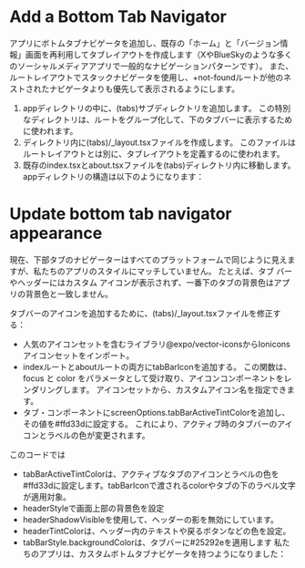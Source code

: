 # Add a Bottom Tab Navigator
アプリにボトムタブナビゲータを追加し、既存の「ホーム」と「バージョン情報」画面を再利用してタブレイアウトを作成します（XやBlueSkyのような多くのソーシャルメディアアプリで一般的なナビゲーションパターンです）。 また、ルートレイアウトでスタックナビゲータを使用し、+not-foundルートが他のネストされたナビゲータよりも優先して表示されるようにします。 
1. appディレクトリの中に、(tabs)サブディレクトリを追加します。 この特別なディレクトリは、ルートをグループ化して、下のタブバーに表示するために使われます。
2. ディレクトリ内に(tabs)/_layout.tsxファイルを作成します。 このファイルはルートレイアウトとは別に、タブレイアウトを定義するのに使われます。 
3. 既存のindex.tsxとabout.tsxファイルを(tabs)ディレクトリ内に移動します。 appディレクトリの構造は以下のようになります：

# Update bottom tab navigator appearance
現在、下部タブのナビゲーターはすべてのプラットフォームで同じように見えますが、私たちのアプリのスタイルにマッチしていません。 たとえば、タブ バーやヘッダーにはカスタム アイコンが表示されず、一番下のタブの背景色はアプリの背景色と一致しません。

タブバーのアイコンを追加するために、(tabs)/_layout.tsxファイルを修正する：

- 人気のアイコンセットを含むライブラリ@expo/vector-iconsからIoniconsアイコンセットをインポート。
- indexルートとaboutルートの両方にtabBarIconを追加する。 この関数は、focus と color をパラメータとして受け取り、アイコンコンポーネントをレンダリングします。 アイコンセットから、カスタムアイコン名を指定できます。
- タブ・コンポーネントにscreenOptions.tabBarActiveTintColorを追加し、その値を#ffd33dに設定する。 これにより、アクティブ時のタブバーのアイコンとラベルの色が変更されます。

このコードでは 
- tabBarActiveTintColorは、アクティブなタブのアイコンとラベルの色を#ffd33dに設定します。tabBarIconで渡されるcolorやタブの下のラベル文字が適用対象。
- headerStyleで画面上部の背景色を設定
- headerShadowVisibleを使用して、ヘッダーの影を無効にしています。 
- headerTintColorは、ヘッダー内のテキストや戻るボタンなどの色を設定。 
- tabBarStyle.backgroundColorは、タブバーに#25292eを適用します 私たちのアプリは、カスタムボトムタブナビゲータを持つようになりました：

